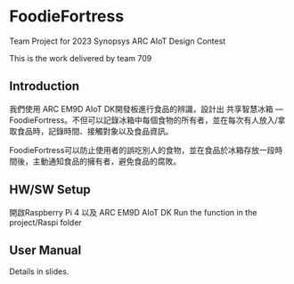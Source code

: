 # FoodieFortress
Team Project for 2023 Synopsys ARC AIoT Design Contest

This is the work delivered by team 709

## Introduction

我們使用 ARC EM9D AIoT DK開發板進行食品的辨識，設計出 共享智慧冰箱 — FoodieFortress。不但可以記錄冰箱中每個食物的所有者，並在每次有人放入/拿取食品時，記錄時間、接觸對象以及食品資訊。

FoodieFortress可以防止使用者的誤吃別人的食物，並在食品於冰箱存放一段時間後，主動通知食品的擁有者，避免食品的腐敗。

## HW/SW Setup

開啟Raspberry Pi 4 以及 ARC EM9D AIoT DK
Run the function in the project/Raspi folder

## User Manual

Details in slides.
